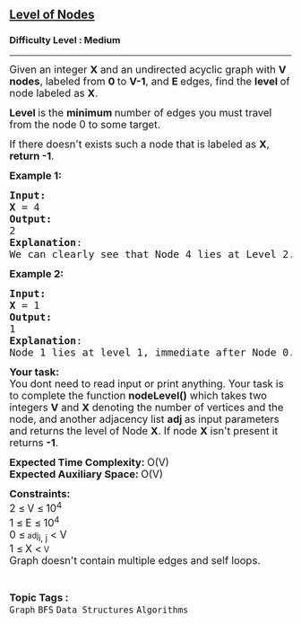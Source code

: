 <h2><a href="https://practice.geeksforgeeks.org/problems/level-of-nodes-1587115620/1?utm_source=geeksforgeeks&utm_medium=newui_home&utm_campaign=potd">Level of Nodes</a></h2><h3>Difficulty Level : Medium</h3><hr><div class="problems_problem_content__Xm_eO"><p><span style="font-size: 18px;">Given an integer <strong>X</strong> and an undirected acyclic graph with <strong>V nodes</strong>, labeled from <strong>0 </strong>to <strong>V-1</strong>, and <strong>E </strong>edges, find the <strong>level </strong>of node labeled as <strong>X</strong>.</span></p>
<p><span style="font-size: 18px;"><strong>Level </strong>is the <strong>minimum </strong>number of edges you must travel from the node 0 to some target.</span></p>
<p><span style="font-size: 18px;">If there doesn't exists such a node that is labeled as <strong>X</strong>, <strong>return -1</strong>.<br></span></p>
<p><span style="font-size: 18px;"><strong>Example 1:</strong></span></p>
<pre><span style="font-size: 18px;"><strong>Input:</strong></span>
<img src="https://media.geeksforgeeks.org/img-practice/PROD/addEditProblem/701248/Web/Other/afb73eb4-8c50-4e77-b161-e3fd4d35939c_1685086954.png" alt="">
<span style="font-size: 18px;"><strong>X</strong> = 4</span>
<span style="font-size: 18px;"><strong>Output:</strong>
2
<strong>Explanation</strong>:
</span><img src="https://media.geeksforgeeks.org/img-practice/PROD/addEditProblem/701248/Web/Other/ef6cced7-96f1-46e4-bf8b-4fc091c04ee7_1685086954.png" alt="">
<span style="font-size: 18px;">We can clearly see that Node 4 lies at Level 2.</span>
</pre>
<p><span style="font-size: 18px;"><strong>Example 2:</strong></span></p>
<pre><span style="font-size: 18px;"><strong>Input:</strong></span>
<img src="https://media.geeksforgeeks.org/img-practice/PROD/addEditProblem/701248/Web/Other/79ea2467-b795-4328-a0aa-d2679f671e55_1685086954.png" alt="">
<span style="font-size: 18px;"><strong>X</strong> = 1</span>
<span style="font-size: 18px;"><strong>Output:</strong>
1
<strong>Explanation</strong>:
Node 1 lies at level 1, immediate after Node 0.</span>
</pre>
<p><span style="font-size: 18px;"><strong>Your task:</strong></span><br><span style="font-size: 18px;">You dont need to read input or print anything. Your task is to complete the function <strong>nodeLevel()</strong>&nbsp;which takes two integers <strong>V</strong> and <strong>X</strong> denoting the number of vertices and the node, and another adjacency list <strong>adj </strong>as input parameters and returns the level of Node <strong>X</strong>. If node <strong>X</strong> isn't present it returns <strong>-1</strong>.</span></p>
<p><span style="font-size: 18px;"><strong>Expected Time Complexity:&nbsp;</strong>O(V)<br><strong>Expected Auxiliary Space:&nbsp;</strong>O(V)</span></p>
<p><span style="font-size: 18px;"><strong>Constraints:</strong><br>2 </span> <span style="font-size: 18px;">≤</span> <span style="font-size: 18px;"> V </span> <span style="font-size: 18px;">≤</span> <span style="font-size: 18px;"> 10<sup>4<br></sup></span><span style="font-size: 18px;">1 ≤<span style="font-size: medium;">&nbsp;</span>E&nbsp;≤<span style="font-size: medium;">&nbsp;</span>10<sup>4</sup><br>0 </span> <span style="font-size: 18px;">≤</span> adj<span style="font-size: 18px;"><sub>i, j</sub>&nbsp;&lt; V</span><br><span style="font-size: 18px;">1 </span> <span style="font-size: 18px;">≤</span> <span style="font-size: 18px;"> X </span> <span style="font-size: 18px;">&lt;</span> V<span style="font-size: 18px;"><br>Graph doesn't contain multiple edges and self loops.</span></p></div><br><p><span style=font-size:18px><strong>Topic Tags : </strong><br><code>Graph</code>&nbsp;<code>BFS</code>&nbsp;<code>Data Structures</code>&nbsp;<code>Algorithms</code>&nbsp;